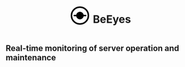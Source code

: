 <div style="display: flex; align-items: center; justify-content: center;">
  <img src="./webui/public/logo.svg" height="50" />
  <h1 style="margin-left: 10px;">BeEyes</h1>
</div>

## Real-time monitoring of server operation and maintenance
